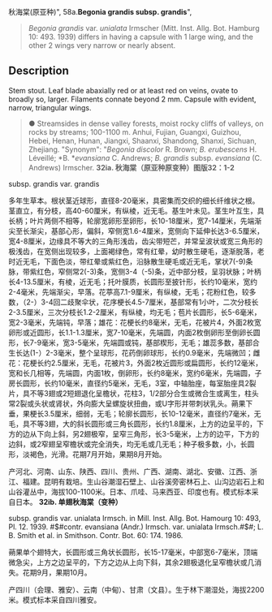 秋海棠(原亚种)",
58a.**Begonia grandis subsp. grandis**",

> *Begonia grandis* var. *unialata* Irmscher (Mitt. Inst. Allg. Bot. Hamburg 10: 493. 1939) differs in having a capsule with 1 large wing, and the other 2 wings very narrow or nearly absent.

## Description
Stem stout. Leaf blade abaxially red or at least red on veins, ovate to broadly so, larger. Filaments connate beyond 2 mm. Capsule with evident, narrow, triangular wings.

> ● Streamsides in dense valley forests, moist rocky cliffs of valleys, on rocks by streams; 100-1100 m. Anhui, Fujian, Guangxi, Guizhou, Hebei, Henan, Hunan, Jiangxi, Shaanxi, Shandong, Shanxi, Sichuan, Zhejiang.
  "Synonym": "*Begonia discolor* R. Brown; *B. erubescens* H. Léveillé; *B. **evansiana* C. Andrews; *B. grandis* subsp. *evansiana* (C. Andrews) Irmscher.
**32ia. 秋海棠（原亚种原变种）图版32：1-2**

subsp. grandis var. grandis

多年生草本。根状茎近球形，直径8-20毫米，具密集而交织的细长纤维状之根。茎直立，有分枝，高40-60厘米，有纵棱，近无毛。基生叶未见。茎生叶互生，具长柄；叶片两侧不相等，轮廓宽卵形至卵形，长10-18厘米，宽7-14厘米，先端渐尖至长渐尖，基部心形，偏斜，窄侧宽1.6-4厘米，宽侧向下延伸长达3-6.5厘米，宽4-8厘米，边缘具不等大的三角形浅齿，齿尖带短芒，并常呈波状或宽三角形的极浅齿，在宽侧出现较多，上面褐绿色，常有红晕，幼时散生硬毛，逐渐脱落，老时近无毛，下面色淡，带红晕或紫红色，沿脉散生硬毛或近无毛，掌状7(-9)条脉，带紫红色，窄侧常2(-3)条，宽侧3-4（-5)条，近中部分枝，呈羽状脉；叶柄长4-13.5厘米，有棱，近无毛；托叶膜质，长圆形至披针形，长约10毫米，宽约2-4毫米，先端渐尖，早落。花葶高7.1-9厘米，有纵棱，无毛；花粉红色，较多数，（2-）3-4回二歧聚伞状，花序梗长4.5-7厘米，基部常有1小叶，二次分枝长2-3.5厘米，三次分枝长1.2-2厘米，有纵棱，均无毛；苞片长圆形，长5-6毫米，宽2-3毫米，先端钝，早落；雄花：花梗长约8毫米，无毛，花被片4，外面2枚宽卵形或近圆形，长1.1-1.3厘米，宽7-10毫米，先端圆，内面2枚倒卵形至倒卵长圆形，长7-9毫米，宽3-5毫米，先端圆或钝，基部楔形，无毛；雄蕊多数，基部合生长达(1-）2-3毫米，整个呈球形，花药倒卵球形，长约0.9毫米，先端微凹；雌花：花梗长约2.5厘米，无毛，花被片3，外面2枚近圆形或扁圆形，长约12毫米，宽和长几相等，先端圆，内面1枚，倒卵形，长约8毫米，宽约6毫米，先端圆，子房长圆形，长约10毫米，直径约5毫米，无毛，3室，中轴胎座，每室胎座具2裂片，具不等3翅或2短翅退化呈檐状，花柱3，1/2部分合生或微合生或离生，柱头常2裂或头状或肾状，外向膨大呈螺旋状扭曲，或U字形并带刺状乳头。蒴果下垂，果梗长3.5厘米，细弱，无毛；轮廓长圆形，长10-12毫米，直径约7毫米，无毛，具不等3翅，大的斜长圆形或三角长圆形，长约1.8厘米，上方的边呈平的，下方的边从下向上斜，另2翅极窄，呈窄三角形，长3-5毫米，上方的边平，下方的边斜，或2窄翅呈窄檐状或完全消失，均无毛或几无毛；种子极多数，小，长圆形，淡褐色，光滑。花期7月开始，果期8月开始。

产河北、河南、山东、陕西、四川、贵州、广西、湖南、湖北、安徽、江西、浙江、福建。昆明有栽培。生山谷潮湿石壁上、山谷溪旁密林石上、山沟边岩石上和山谷灌丛中，海拔100-1100米。日本、爪哇、马来西亚、印度也有。模式标本采自日本。
**32ib. 单翅秋海棠（变种）**

subsp. grandis var. unialata Irmsch. in Mill. Inst. Allg. Bot. Hamourg 10: 493, Pl. 12. 1939. #$#contr. evansiana (Andr.) Irmsch. var. unialata Irmsch.#$#; L. B. Smith et al. in Smithson. Contr. Bot. 60: 174. 1986.

蒴果单个翅特大，长圆形或三角状长圆形，长15-17毫米，中部宽6-7毫米，顶端微急尖，上方之边呈平的，下方之边从上向下斜，其余2翅极退化呈窄檐状或几消失。花期9月，果期10月。

产四川（会理、雅安）、云南（中甸）、甘肃（文县）。生于林下潮湿处，海拔2200米。模式标本采自四川雅安。
